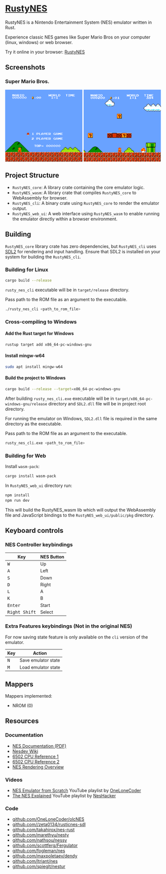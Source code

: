 # [RustyNES](https://vedant416.github.io/RustyNES/)

RustyNES is a Nintendo Entertainment System (NES) emulator written in Rust.

Experience classic NES games like Super Mario Bros on your computer (linux, windows) or web browser.

Try it online in your browser: [RustyNES](https://vedant416.github.io/RustyNES/)

## Screenshots

### Super Mario Bros.

<img src="screenshots/image1.png" width=250>
<img src="screenshots/image2.png" width=250>

## Project Structure

- `RustyNES_core`: A library crate containing the core emulator logic.
- `RustyNES_wasm`: A library crate that compiles `RustyNES_core` to WebAssembly for browser.
- `RustyNES_cli`: A binary crate using `RustyNES_core` to render the emulator output.
- `RustyNES_web_ui`: A web interface using `RustyNES_wasm` to enable running the emulator directly within a browser environment.

## Building

`RustyNES_core` library crate has zero dependencies, but `RustyNES_cli` uses [SDL2](https://www.libsdl.org/) for rendering and input handling.
Ensure that SDL2 is installed on your system for building the `RustyNES_cli`.

### Building for Linux

```bash
cargo build --release
```

`rusty_nes_cli` executable will be in `target/release` directory.

Pass path to the ROM file as an argument to the executable.

```bash
./rusty_nes_cli <path_to_rom_file>
```

### Cross-compiling to Windows

#### Add the Rust target for Windows

```bash
rustup target add x86_64-pc-windows-gnu
```

#### Install mingw-w64

```bash
sudo apt install mingw-w64
```

#### Build the project to Windows

```bash
cargo build --release --target=x86_64-pc-windows-gnu
```

After building `rusty_nes_cli.exe` executable will be in `target/x86_64-pc-windows-gnu/release` directory
and `SDL2.dll` file will be in project root directory.

For running the emulator on Windows, `SDL2.dll` file is required in the same directory as the executable.

Pass path to the ROM file as an argument to the executable.

```bash
rusty_nes_cli.exe <path_to_rom_file>
```

### Building for Web

Install `wasm-pack`:

```bash
cargo install wasm-pack
```

In `RustyNES_web_ui` directory run:

```bash
npm install
npm run dev
```

This will build the RustyNES_wasm lib which will output the WebAssembly file and JavaScript bindings to the `RustyNES_web_ui/public/pkg` directory.

## Keyboard controls

### NES Controller keybindings

| Key                    | NES Button |
| ---------------------- | ---------- |
| <kbd>W</kbd>           | Up         |
| <kbd>A</kbd>           | Left       |
| <kbd>S</kbd>           | Down       |
| <kbd>D</kbd>           | Right      |
| <kbd>L</kbd>           | A          |
| <kbd>K</kbd>           | B          |
| <kbd>Enter</kbd>       | Start      |
| <kbd>Right Shift</kbd> | Select     |

### Extra Features keybindings (Not in the original NES)

For now saving state feature is only available on the `cli` version of the emulator.

| Key          | Action              |
| ------------ | ------------------- |
| <kbd>N</kbd> | Save emulator state |
| <kbd>M</kbd> | Load emulator state |

## Mappers

Mappers implemented:

- NROM (0)

## Resources

### Documentation

- [NES Documentation (PDF)](http://nesdev.com/NESDoc.pdf)
- [Nesdev Wiki](https://www.nesdev.org/wiki/Nesdev_Wiki)
- [6502 CPU Reference 1](https://www.c64os.com/post/?p=39)
- [6502 CPU Reference 2](https://www.masswerk.at/6502/6502_instruction_set.html)
- [NES Rendering Overview](https://austinmorlan.com/posts/nes_rendering_overview/)

### Videos

- [NES Emulator from Scratch] YouTube playlist by [OneLoneCoder]
- [The NES Explained] YouTube playlist by [NesHacker]

[NES Emulator from Scratch]: https://www.youtube.com/playlist?list=PLrOv9FMX8xJHqMvSGB_9G9nZZ_4IgteYf
[The NES Explained]: https://www.youtube.com/playlist?list=PLrOv9FMX8xJHqMvSGB_9G9nZZ_4IgteYf
[OneLoneCoder]: https://www.youtube.com/@javidx9
[NesHacker]: https://www.youtube.com/@NesHacker

### Code

- [github.com/OneLoneCoder/olcNES](https://github.com/OneLoneCoder/olcNES)
- [github.com//zeta0134/rusticnes-sdl](https://github.com/zeta0134/rusticnes-sdl)
- [github.com/takahirox/nes-rust](https://github.com/takahirox/nes-rust)
- [github.com/marethyu/nesty](https://github.com/marethyu/nesty)
- [github.com/nathsou/nessy](https://github.com/nathsou/nessy)
- [github.com/scottferg/Fergulator](https://github.com/scottferg/Fergulator/)
- [github.com/fogleman/nes](https://github.com/fogleman/nes)
- [github.com/maxpoletaev/dendy](https://github.com/maxpoletaev/dendy/)
- [github.com/ltriant/nes](https://github.com/ltriant/nes)
- [github.com/spieglt/nestur](https://github.com/spieglt/nestur)
